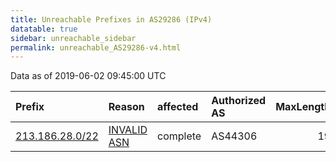 ```yaml
---
title: Unreachable Prefixes in AS29286 (IPv4)
datatable: true
sidebar: unreachable_sidebar
permalink: unreachable_AS29286-v4.html
---
```


Data as of 2019-06-02 09:45:00 UTC


<div class="datatable-begin"></div>

| Prefix                                                   | Reason                                                                                                 | affected   | Authorized AS   |   MaxLength | Anchor                                         |   unreachable /24s |
|:---------------------------------------------------------|:-------------------------------------------------------------------------------------------------------|:-----------|:----------------|------------:|:-----------------------------------------------|-------------------:|
| [213.186.28.0/22](https://stat.ripe.net/213.186.28.0/22) | [INVALID ASN](https://rpki-validator.ripe.net/announcement-preview?asn=AS29286&prefix=213.186.28.0/22) | complete   | AS44306         |          19 | [RIPE](unreachable_RIPE_NCC_RPKI_Root-v4.html) |                  4 |

<div class="datatable-end"></div>